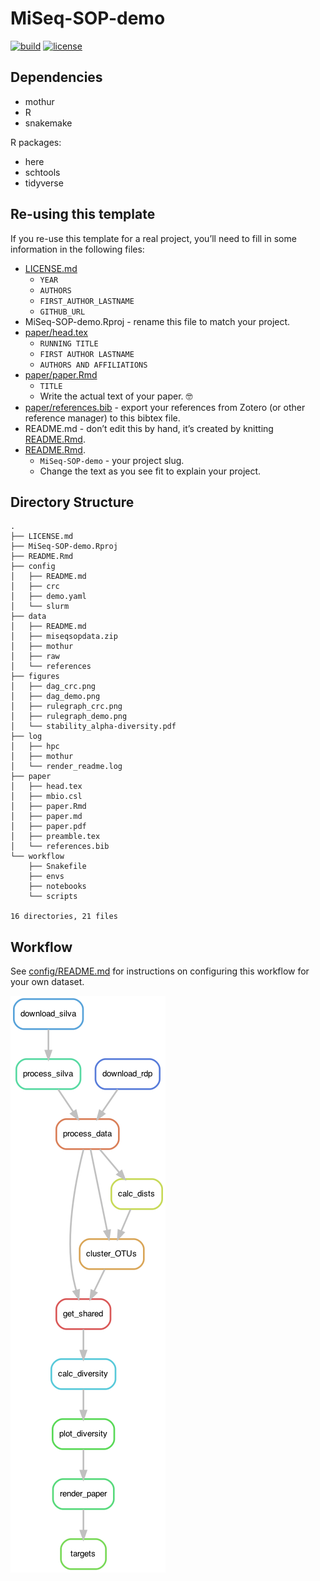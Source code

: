 
<!-- README.md is generated from README.Rmd. Please edit that file -->

# MiSeq-SOP-demo

<!-- badges: start -->

[![build](https://github.com/SchlossLab/MiSeq-SOP-demo/actions/workflows/build.yml/badge.svg)](https://github.com/SchlossLab/MiSeq-SOP-demo/actions/workflows/build.yml)
[![license](https://img.shields.io/badge/license-MIT-blue.svg)](https://github.com/SchlossLab/MiSeq-SOP-demo/blob/main/LICENSE.md)
<!-- badges: end -->

## Dependencies

- mothur
- R
- snakemake

R packages:

- here
- schtools
- tidyverse

## Re-using this template

If you re-use this template for a real project, you’ll need to fill in
some information in the following files:

- [LICENSE.md](LICENSE.md)
  - `YEAR`
  - `AUTHORS`
  - `FIRST_AUTHOR_LASTNAME`
  - `GITHUB_URL`
- MiSeq-SOP-demo.Rproj - rename this file to match your project.
- [paper/head.tex](paper/head.tex)
  - `RUNNING TITLE`
  - `FIRST AUTHOR LASTNAME`
  - `AUTHORS AND AFFILIATIONS`
- [paper/paper.Rmd](paper/paper.Rmd)
  - `TITLE`
  - Write the actual text of your paper. 🤓
- [paper/references.bib](paper/references.bib) - export your references
  from Zotero (or other reference manager) to this bibtex file.
- README.md - don’t edit this by hand, it’s created by knitting
  [README.Rmd](README.Rmd).
- [README.Rmd](README.Rmd).
  - `MiSeq-SOP-demo` - your project slug.
  - Change the text as you see fit to explain your project.

## Directory Structure

    .
    ├── LICENSE.md
    ├── MiSeq-SOP-demo.Rproj
    ├── README.Rmd
    ├── config
    │   ├── README.md
    │   ├── crc
    │   ├── demo.yaml
    │   └── slurm
    ├── data
    │   ├── README.md
    │   ├── miseqsopdata.zip
    │   ├── mothur
    │   ├── raw
    │   └── references
    ├── figures
    │   ├── dag_crc.png
    │   ├── dag_demo.png
    │   ├── rulegraph_crc.png
    │   ├── rulegraph_demo.png
    │   └── stability_alpha-diversity.pdf
    ├── log
    │   ├── hpc
    │   ├── mothur
    │   └── render_readme.log
    ├── paper
    │   ├── head.tex
    │   ├── mbio.csl
    │   ├── paper.Rmd
    │   ├── paper.md
    │   ├── paper.pdf
    │   ├── preamble.tex
    │   └── references.bib
    └── workflow
        ├── Snakefile
        ├── envs
        ├── notebooks
        └── scripts

    16 directories, 21 files

## Workflow


See [config/README.md](config/README.md) for instructions on configuring this workflow for your own dataset.


<!-- run workflow/scripts/plot_rulegraph_dag.sh to generate this -->

![rulegraph](figures/rulegraph_demo.png)
